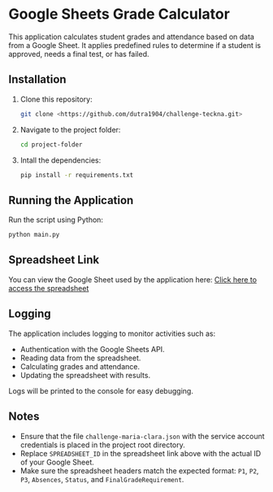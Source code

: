# Google Sheets Grade Calculator

This application calculates student grades and attendance based on data from a Google Sheet. It applies predefined rules to determine if a student is approved, needs a final test, or has failed.

## Installation

1. Clone this repository:
   ```bash
   git clone <https://github.com/dutra1904/challenge-teckna.git>

2. Navigate to the project folder:
   ```bash
   cd project-folder

  3. Intall the dependencies:
     ```bash
     pip install -r requirements.txt

  ## Running the Application
  Run the script using Python:
  ```bash
  python main.py
````

## Spreadsheet Link
You can view the Google Sheet used by the application here: [Click here to access the spreadsheet](https://docs.google.com/spreadsheets/d/1B8LbphaK66cEvUmg0NK69WXAf7JzmkdcN46PF-cA6No/edit?usp=sharing)

## Logging 

The application includes logging to monitor activities such as:

- Authentication with the Google Sheets API.
- Reading data from the spreadsheet.
- Calculating grades and attendance.
- Updating the spreadsheet with results.
  
Logs will be printed to the console for easy debugging.

## Notes 

- Ensure that the file `challenge-maria-clara.json` with the service account credentials is placed in the project root directory.
- Replace `SPREADSHEET_ID` in the spreadsheet link above with the actual ID of your Google Sheet.
- Make sure the spreadsheet headers match the expected format: `P1`, `P2`, `P3`, `Absences`, `Status`, and `FinalGradeRequirement`.





